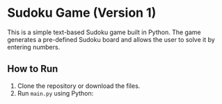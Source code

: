 # Sudoku Game (Version 1)

This is a simple text-based Sudoku game built in Python. The game generates a pre-defined Sudoku board and allows the user to solve it by entering numbers.

## How to Run
1. Clone the repository or download the files.
2. Run `main.py` using Python:

